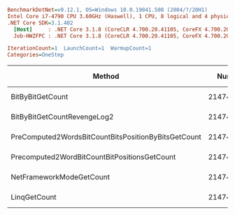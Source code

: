 ``` ini

BenchmarkDotNet=v0.12.1, OS=Windows 10.0.19041.508 (2004/?/20H1)
Intel Core i7-4790 CPU 3.60GHz (Haswell), 1 CPU, 8 logical and 4 physical cores
.NET Core SDK=3.1.402
  [Host]     : .NET Core 3.1.8 (CoreCLR 4.700.20.41105, CoreFX 4.700.20.41903), X64 RyuJIT
  Job-HWZFPC : .NET Core 3.1.8 (CoreCLR 4.700.20.41105, CoreFX 4.700.20.41903), X64 RyuJIT

IterationCount=1  LaunchCount=1  WarmupCount=1  
Categories=OneStep  

```
|                                              Method |     Number |       Mean | Error | Ratio | Rank |  Gen 0 | Gen 1 | Gen 2 | Allocated |
|---------------------------------------------------- |----------- |-----------:|------:|------:|-----:|-------:|------:|------:|----------:|
|                                    BitByBitGetCount | 2147483647 |   160.1 ns |    NA |  0.70 |    1 | 0.0458 |     - |     - |     192 B |
|                         BitByBitGetCountRevengeLog2 | 2147483647 |   177.9 ns |    NA |  0.78 |    2 | 0.0458 |     - |     - |     192 B |
| PreComputed2WordsBitCountBitsPositionByBitsGetCount | 2147483647 |   225.5 ns |    NA |  0.99 |    3 | 0.0744 |     - |     - |     312 B |
|        Precomputed2WordBitCountBitPositionsGetCount | 2147483647 |   227.1 ns |    NA |  1.00 |    3 | 0.0744 |     - |     - |     312 B |
|                            NetFrameworkModeGetCount | 2147483647 |   991.0 ns |    NA |  4.36 |    4 | 0.1373 |     - |     - |     576 B |
|                                        LinqGetCount | 2147483647 | 2,109.1 ns |    NA |  9.29 |    5 | 0.1945 |     - |     - |     824 B |
